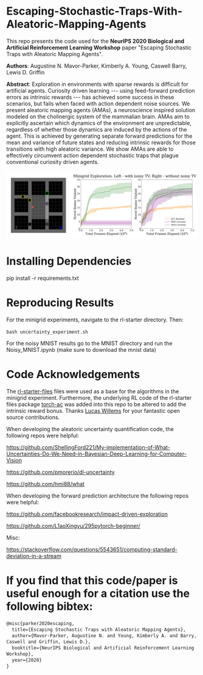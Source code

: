 # Escaping-Stochastic-Traps-With-Aleatoric-Mapping-Agents

This repo presents the code used for the **NeurIPS 2020 Biological and Artificial Reinforcement Learning Workshop** paper "Escaping Stochastic Traps with Aleatoric Mapping Agents".

**Authors**: Augustine N. Mavor-Parker, Kimberly A. Young, Caswell Barry, Lewis D. Griffin

**Abstract**: Exploration in environments with sparse rewards is difficult for artificial agents. Curiosity driven learning --- using feed-forward prediction errors as intrinsic rewards --- has achieved some success in these scenarios, but fails when faced with action dependent noise sources. We present aleatoric mapping agents (AMAs), a neuroscience inspired solution modeled on the cholinergic system of the mammalian brain. AMAs aim to explicitly ascertain which dynamics of the environment are unpredictable, regardless of whether those dynamics are induced by the actions of the agent. This is achieved by generating separate forward predictions for the mean and variance of future states and reducing intrinsic rewards for those transitions with high aleatoric variance. We show AMAs are able to effectively circumvent action dependent stochastic traps that plague conventional curiosity driven agents.

![Minigrid Figure](https://raw.githubusercontent.com/self-supervisor/Escaping-Stochastic-Traps-With-Aleatoric-Mapping-Agents/main/assets/AMA.png)

# Installing Dependencies

pip install -r requirements.txt

# Reproducing Results 

For the minigrid experiments, navigate to the rl-starter directory. Then:

```bash uncertainty_experiment.sh```

For the noisy MNIST results go to the MNIST directory and run the Noisy_MNIST.ipynb
(make sure to download the mnist data)

# Code Acknowledgements 

The [rl-starter-files](https://github.com/lcswillems/rl-starter-files) files were used as a base for the algorithms in the minigrid experiment. Furthermore, the underlying RL code of the rl-starter files package [torch-ac](https://github.com/lcswillems/torch-ac) was added into this repo to be altered to add the intrinsic reward bonus. Thanks [Lucas Willems](https://github.com/lcswillems) for your fantastic open source contributions.

When developing the aleatoric uncertainty quantification code, the following repos were helpful:

https://github.com/ShellingFord221/My-implementation-of-What-Uncertainties-Do-We-Need-in-Bayesian-Deep-Learning-for-Computer-Vision

https://github.com/pmorerio/dl-uncertainty 

https://github.com/hmi88/what

When developing the forward prediction architecture the following repos were helpful: 

https://github.com/facebookresearch/impact-driven-exploration

https://github.com/L1aoXingyu/295pytorch-beginner/

Misc:

https://stackoverflow.com/questions/5543651/computing-standard-deviation-in-a-stream

# If you find that this code/paper is useful enough for a citation use the following bibtex:

```
@misc{parker2020escaping,
  title={Escaping Stochastic Traps with Aleatoric Mapping Agents},
  author={Mavor-Parker, Augustine N. and Young, Kimberly A. and Barry, Caswell and Griffin, Lewis D.},
  booktitle={NeurIPS Biological and Artificial Reinforcement Learning Workshop},
  year={2020}
}
```
